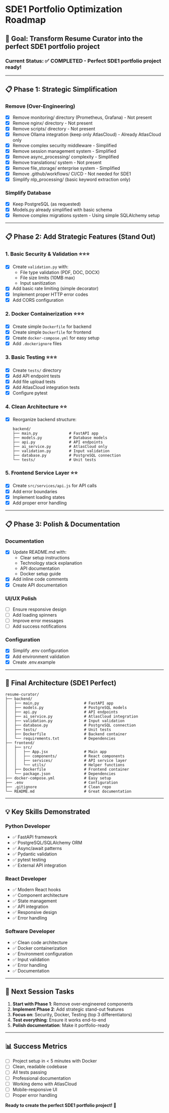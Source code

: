 # SDE1 Portfolio Optimization Roadmap

## 🎯 **Goal**: Transform Resume Curator into the perfect SDE1 portfolio project

### **Current Status**: ✅ **COMPLETED** - Perfect SDE1 portfolio project ready!

---

## 📋 **Phase 1: Strategic Simplification**

### **Remove (Over-Engineering)**
- [x] Remove monitoring/ directory (Prometheus, Grafana) - Not present
- [x] Remove nginx/ directory - Not present
- [x] Remove scripts/ directory - Not present
- [x] Remove Ollama integration (keep only AtlasCloud) - Already AtlasCloud only
- [x] Remove complex security middleware - Simplified
- [x] Remove session management system - Simplified
- [x] Remove async_processing/ complexity - Simplified
- [x] Remove translations/ system - Not present
- [x] Remove file_storage/ enterprise system - Simplified
- [x] Remove .github/workflows/ CI/CD - Not needed for SDE1
- [x] Simplify nlp_processing/ (basic keyword extraction only)

### **Simplify Database**
- [x] Keep PostgreSQL (as requested)
- [x] Models.py already simplified with basic schema
- [x] Remove complex migrations system - Using simple SQLAlchemy setup

---

## 📋 **Phase 2: Add Strategic Features (Stand Out)**

### **1. Basic Security & Validation** ⭐⭐⭐
- [x] Create `validation.py` with:
  - File type validation (PDF, DOC, DOCX)
  - File size limits (10MB max)
  - Input sanitization
- [x] Add basic rate limiting (simple decorator)
- [x] Implement proper HTTP error codes
- [x] Add CORS configuration

### **2. Docker Containerization** ⭐⭐⭐
- [x] Create simple `Dockerfile` for backend
- [x] Create simple `Dockerfile` for frontend
- [x] Create `docker-compose.yml` for easy setup
- [x] Add `.dockerignore` files

### **3. Basic Testing** ⭐⭐⭐
- [x] Create `tests/` directory
- [x] Add API endpoint tests
- [x] Add file upload tests
- [x] Add AtlasCloud integration tests
- [x] Configure pytest

### **4. Clean Architecture** ⭐⭐
- [x] Reorganize backend structure:
  ```
  backend/
  ├── main.py              # FastAPI app
  ├── models.py            # Database models
  ├── api.py               # API endpoints
  ├── ai_service.py        # AtlasCloud only
  ├── validation.py        # Input validation
  ├── database.py          # PostgreSQL connection
  └── tests/               # Unit tests
  ```

### **5. Frontend Service Layer** ⭐⭐
- [x] Create `src/services/api.js` for API calls
- [x] Add error boundaries
- [x] Implement loading states
- [x] Add proper error handling

---

## 📋 **Phase 3: Polish & Documentation**

### **Documentation**
- [x] Update README.md with:
  - Clear setup instructions
  - Technology stack explanation
  - API documentation
  - Docker setup guide
- [x] Add inline code comments
- [x] Create API documentation

### **UI/UX Polish**
- [ ] Ensure responsive design
- [ ] Add loading spinners
- [ ] Improve error messages
- [ ] Add success notifications

### **Configuration**
- [x] Simplify .env configuration
- [x] Add environment validation
- [x] Create .env.example

---

## 🎯 **Final Architecture (SDE1 Perfect)**

```
resume-curator/
├── backend/
│   ├── main.py                    # FastAPI app
│   ├── models.py                  # PostgreSQL models
│   ├── api.py                     # API endpoints
│   ├── ai_service.py              # AtlasCloud integration
│   ├── validation.py              # Input validation
│   ├── database.py                # PostgreSQL connection
│   ├── tests/                     # Unit tests
│   ├── Dockerfile                 # Backend container
│   └── requirements.txt           # Dependencies
├── frontend/
│   ├── src/
│   │   ├── App.jsx                # Main app
│   │   ├── components/            # React components
│   │   ├── services/              # API service layer
│   │   └── utils/                 # Helper functions
│   ├── Dockerfile                 # Frontend container
│   └── package.json               # Dependencies
├── docker-compose.yml             # Easy setup
├── .env                           # Configuration
├── .gitignore                     # Clean repo
└── README.md                      # Great documentation
```

---

## 💡 **Key Skills Demonstrated**

### **Python Developer**
- ✅ FastAPI framework
- ✅ PostgreSQL/SQLAlchemy ORM
- ✅ Async/await patterns
- ✅ Pydantic validation
- ✅ pytest testing
- ✅ External API integration

### **React Developer**
- ✅ Modern React hooks
- ✅ Component architecture
- ✅ State management
- ✅ API integration
- ✅ Responsive design
- ✅ Error handling

### **Software Developer**
- ✅ Clean code architecture
- ✅ Docker containerization
- ✅ Environment configuration
- ✅ Input validation
- ✅ Error handling
- ✅ Documentation

---

## 🚀 **Next Session Tasks**

1. **Start with Phase 1**: Remove over-engineered components
2. **Implement Phase 2**: Add strategic stand-out features
3. **Focus on**: Security, Docker, Testing (top 3 differentiators)
4. **Test everything**: Ensure it works end-to-end
5. **Polish documentation**: Make it portfolio-ready

---

## 📊 **Success Metrics**

- [ ] Project setup in < 5 minutes with Docker
- [ ] Clean, readable codebase
- [ ] All tests passing
- [ ] Professional documentation
- [ ] Working demo with AtlasCloud
- [ ] Mobile-responsive UI
- [ ] Proper error handling

**Ready to create the perfect SDE1 portfolio project! 🎯**